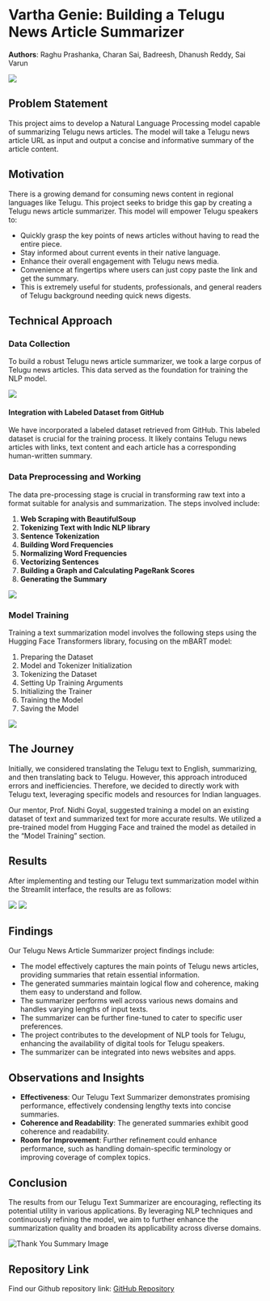 # Vartha Genie: Building a Telugu News Article Summarizer

**Authors**: Raghu Prashanka, Charan Sai, Badreesh, Dhanush Reddy, Sai Varun

![ ](VarthaGenie.github.io/image1)

## Problem Statement
This project aims to develop a Natural Language Processing model capable of summarizing Telugu news articles. The model will take a Telugu news article URL as input and output a concise and informative summary of the article content.

## Motivation
There is a growing demand for consuming news content in regional languages like Telugu. This project seeks to bridge this gap by creating a Telugu news article summarizer. This model will empower Telugu speakers to:

- Quickly grasp the key points of news articles without having to read the entire piece.
- Stay informed about current events in their native language.
- Enhance their overall engagement with Telugu news media.
- Convenience at fingertips where users can just copy paste the link and get the summary.
- This is extremely useful for students, professionals, and general readers of Telugu background needing quick news digests.

## Technical Approach
### Data Collection
To build a robust Telugu news article summarizer, we took a large corpus of Telugu news articles. This data served as the foundation for training the NLP model.

![ ](VarthaGenie.github.io/image2)

#### Integration with Labeled Dataset from GitHub
We have incorporated a labeled dataset retrieved from GitHub. This labeled dataset is crucial for the training process. It likely contains Telugu news articles with links, text content and each article has a corresponding human-written summary.

### Data Preprocessing and Working
The data pre-processing stage is crucial in transforming raw text into a format suitable for analysis and summarization. The steps involved include:

1. **Web Scraping with BeautifulSoup**
2. **Tokenizing Text with Indic NLP library**
3. **Sentence Tokenization**
4. **Building Word Frequencies**
5. **Normalizing Word Frequencies**
6. **Vectorizing Sentences**
7. **Building a Graph and Calculating PageRank Scores**
8. **Generating the Summary**

![ ](VarthaGenie.github.io/image3)

### Model Training
Training a text summarization model involves the following steps using the Hugging Face Transformers library, focusing on the mBART model:

1. Preparing the Dataset
2. Model and Tokenizer Initialization
3. Tokenizing the Dataset
4. Setting Up Training Arguments
5. Initializing the Trainer
6. Training the Model
7. Saving the Model

![ ](VarthaGenie.github.io/image4)

## The Journey
Initially, we considered translating the Telugu text to English, summarizing, and then translating back to Telugu. However, this approach introduced errors and inefficiencies. Therefore, we decided to directly work with Telugu text, leveraging specific models and resources for Indian languages.

Our mentor, Prof. Nidhi Goyal, suggested training a model on an existing dataset of text and summarized text for more accurate results. We utilized a pre-trained model from Hugging Face and trained the model as detailed in the “Model Training” section.

## Results
After implementing and testing our Telugu text summarization model within the Streamlit interface, the results are as follows:

![ ](VarthaGenie.github.io/image5)
![ ](VarthaGenie.github.io/image6)

## Findings
Our Telugu News Article Summarizer project findings include:

- The model effectively captures the main points of Telugu news articles, providing summaries that retain essential information.
- The generated summaries maintain logical flow and coherence, making them easy to understand and follow.
- The summarizer performs well across various news domains and handles varying lengths of input texts.
- The summarizer can be further fine-tuned to cater to specific user preferences.
- The project contributes to the development of NLP tools for Telugu, enhancing the availability of digital tools for Telugu speakers.
- The summarizer can be integrated into news websites and apps.

## Observations and Insights
- **Effectiveness**: Our Telugu Text Summarizer demonstrates promising performance, effectively condensing lengthy texts into concise summaries.
- **Coherence and Readability**: The generated summaries exhibit good coherence and readability.
- **Room for Improvement**: Further refinement could enhance performance, such as handling domain-specific terminology or improving coverage of complex topics.

## Conclusion
The results from our Telugu Text Summarizer are encouraging, reflecting its potential utility in various applications. By leveraging NLP techniques and continuously refining the model, we aim to further enhance the summarization quality and broaden its applicability across diverse domains.

![Thank You Summary Image](path_to_thankyou_image)

## Repository Link
Find our Github repository link: [GitHub Repository](https://github.com/your_repository_link)
